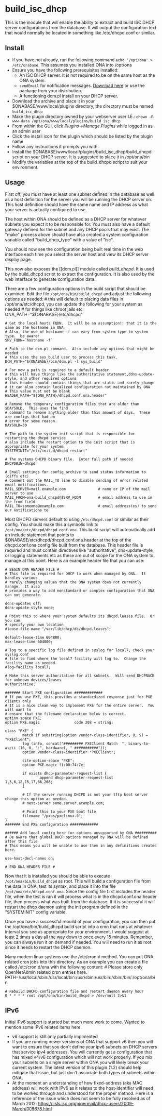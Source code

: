 build_isc_dhcp
==============

This is the module that will enable the ability to extract and build ISC DHCP server configurations from the database. It will output the configuration text that would normally be located in something like /etc/dhcpd.conf or similar.

Install
-------


  * If you have not already, run the following command `echo '/opt/ona' > /etc/onabase`.  This assumes you installed ONA into /opt/ona 
  * Ensure you have the following prerequisites installed:
    * An ISC DHCP server. It is not required to be on the same host as the ONA system.
    * `sendEmail` for notification messages. [Download here](http://caspian.dotconf.net/menu/Software/SendEmail/) or use the package from your distribution.
    * A functioning dcm.pl install on your DHCP server.
  * Download the archive and place it in your $ONABASE/www/local/plugins directory, the directory must be named `build_isc_dhcp`
  * Make the plugin directory owned by your webserver user I.E.: `chown -R www-data /opt/ona/www/local/plugins/build_isc_dhcp`
  * From within the GUI, click _Plugins->Manage Plugins_ while logged in as an admin user
  * Click the install icon for the plugin which should be listed by the plugin name 
  * Follow any instructions it prompts you with.
  * Install the $ONABASE/www/local/plugins/build_isc_dhcp/build_dhcpd script on your DHCP server. It is suggested to place it in /opt/ona/bin
  * Modify the variables at the top of the build_dhcpd script to suit your environment.

Usage
-----
First off, you must have at least one subnet defined in the database as well as a host definition for the server you will be running the DHCP server on.  This host definition should have the same name and IP address as what your server is actually configured to use.  

The host within ONA should be defined as a DHCP server for whatever subnets you expect it to be responsible for.  You must also have a default gateway defined for the subnet and any DHCP pools that may exist.  The "make" process above should have also created a system configuration variable called "build_dhcp_type" with a value of "isc".

You should now see the configuration being built real time in the web interface each time you select the server host and view its DHCP server display page.

This now also exposes the [[dcm.pl]] module called _build_dhcpd_.  It is used by the build_dhcpd script to extract the configuration.  It is also used by the web interface to generate configuration data.

There are a few configuration options in the build script that should be examined.  Edit the file `/opt/ona/bin/build_dhcpd` and adjust the following options as needed:
    # this will default to placing data files in /opt/ona/etc/dhcpd, you can update the following for your system as needed
    # for things like chroot jails etc
    ONA_PATH="${ONABASE}/etc/dhcpd"
    
    # Get the local hosts FQDN.  It will be an assumption!! that it is the same as the hostname in ONA
    # Also, the use of hostname -f can vary from system type to system type.  be aware!
    SRV_FQDN=`hostname -f`
    
    # Path to the dcm.pl command.  Also include any options that might be needed
    # this uses the sys_build user to process this task.
    DCM_PATH="${ONABASE}/bin/dcm.pl -l sys_build"
    
    # For now a path is required to a default header.
    # this will have things like the authoritative statement,ddns-update-style, and other required options
    # this header should contain things that are static and rarely change
    # it can also contain localized configuration not maintained by ONA
    # This value must not be blank
    HEADER_PATH="${ONA_PATH}/dhcpd.conf.ona.header"
    
    # Remove the temporary configuration files that are older than $DAYSOLD.  This uses the find
    # command to remove anything older than this amount of days.  These are configs that had an
    # error for some reason.
    DAYSOLD=30
    
    # The path to the system init script that is responsible for restarting the dhcpd service
    # also include the restart option to the init script that is appropriate for your system
    SYSTEMINIT="/etc/init.d/dhcpd restart"
    
    # The systems DHCPD binary file.  Enter full path if needed
    DHCPDBIN=dhcpd
    
    # Email settings for config_archive to send status information to (diffs etc)
    # Comment out the MAIL_TO line to disable sending of error related email notifications.
    MAIL_SERVER=mail.example.com               # name or IP of the mail server to use
    MAIL_FROM=ona-build_dhcpd@$SRV_FQDN        # email address to use in the from field
    MAIL_TO=someone@example.com                # email address(es) to send our notifications to
    
Most DHCPD servers default to using `/etc/dhcpd.conf` or similar as their config.  You should make this a symbolic link to `/opt/ona/etc/dhcpd/dhcpd.conf.ona`.  This build script will automatically add an include statement that points to $ONABASE/etc/dhcpd/dhcpd.conf.ona.header at the top of the dhcpd.conf.ona config file built from the database.  This header file is required and must contain directives like "authoritative", dns-update-style, or logging statements etc as these are out of scope for the ONA system to manage at this point. Here is an example header file that you can use:

    # BEGIN ONA HEADER FILE #
    # This file is required for DHCP to work when managed by ONA.  It handles various
    # rarely changing values that the ONA system does not currently manage.  It also
    # provides a way to add nonstandard or complex configuration that ONA can not generate.
    
    ddns-updates off;
    ddns-update-style none;
    
    # Point this to where your system defaults its dhcpd.leases file.  Or you can
    # specify your own location
    #lease-file-name "/var/lib/dhcp/db/dhcpd.leases";
    
    default-lease-time 604800;
    max-lease-time 604800;
    
    # log to a specific log file defined in syslog for local7, check your syslog.conf 
    # file to find where the local7 facility will log to.  Change the facility name as needed.
    #log-facility local7;
    
    # Make this server authoritative for all subnets.  Will send DHCPNACK for unknown devices/leases
    authoritative;
    
    ####### Start PXE configuration #############
    # If you use PXE, this provides a standardized response just for PXE clients only
    # It is a nice clean way to implement PXE for the entire server.  You will want to 
    # ensure that the filename declaration below is correct.
    option space PXE;
    option PXE.magic                code 208 = string;
    
    class "PXE" {
            match if substring(option vendor-class-identifier, 0, 9) = "PXEClient";
            log (info, concat("######### PXEClient Match  ", binary-to-ascii (16, 8, ":", hardware), " ###########"));
            option vendor-class-identifier "PXEClient";
    
            site-option-space "PXE";
            option PXE.magic f1:00:74:7e;
    
            if exists dhcp-parameter-request-list {
                    append dhcp-parameter-request-list 1,3,6,12,15,17,66,208;
            }
    
            # If the server running DHCPD is not your tftp boot server change this option as needed.
            # next-server some.server.example.com;
    
            # Point this to your PXE boot file
            filename "/pxes/pxelinux.0";
    }
    ####### End PXE configuration #############
    
    ###### Add local config here for options unsupported by ONA ##########
    # Be aware that global DHCP options managed by ONA will be defined after this file
    # This means you will be unable to use them in any definitions created here.
    
    use-host-decl-names on;
    
    # END ONA HEADER FILE #
    
Now that it is installed you should be able to execute `/opt/ona/bin/build_dhcpd` as root.  This will build a configuration file from the data in ONA, test its syntax, and place it into the file `/opt/ona/etc/dhcpd.conf.ona`.  Since the config file first includes the header file, when the test is ran it will process what is in the dhcpd.conf.ona.header file, then process what was built from the database.  If it is successful it will restart the dhcp daemon using the init program defined in the "SYSTEMINIT" config variable.


Once you have a successful rebuild of your configuration, you can then put the  /opt/ona/bin/build_dhcpd build script into a cron that runs at whatever interval you see as appropriate for your environment.  I would suggest at least 2 times a day all the way down to once every 15 minutes.  Remember, you can always run it on demand if needed.  You will need to run it as root since it needs to restart the DHCP daemon.

Many modern linux systems use the /etc/cron.d method.  You can put ONA related cron jobs into this directory.  As an example you can create a file called /etc/cron.d/ona with the following content:
    # Please store only OpenNetAdmin related cron entries here.
    PATH=/usr/local/sbin:/usr/local/bin:/usr/sbin:/usr/bin:/sbin:/bin/:/opt/ona/bin
    
    # Rebuild DHCPD configuration file and restart daemon every hour
    0 * * * * root /opt/ona/bin/build_dhcpd > /dev/null 2>&1

IPv6
----
Initial IPv6 support is started but much more work to come.  Wanted to mention some IPv6 related items here.

  * v6 support is still only partially implmented
  * If you are running newer versions of ONA that support v6 then you will want to ensure that you don't define your ipv6 subnets on DHCP servers that service ipv4 addresses.  You will currently get a configuration that has mixed v4/v6 configuration which will not work properly. If you mix your subnets on a single server within ONA you will likely break your current system.  The latest version of this plugin (1.2) should help mitigate that issue, but just don't associate both types of subnets within ONA.
  * At the moment an understanding of how fixed-address (aka MAC address) will work with IPv6 as it relates to the host-identifier will need to be worked through and understood for the proper method.  Here is a reference of the issue which does not seem to be fully resolved as of March 2012: https://lists.isc.org/pipermail/dhcp-users/2009-March/008678.html 
